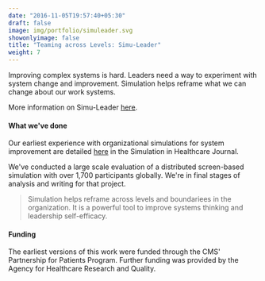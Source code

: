 ```yaml
---
date: "2016-11-05T19:57:40+05:30"
draft: false
image: img/portfolio/simuleader.svg
showonlyimage: false
title: "Teaming across Levels: Simu-Leader"
weight: 7
---
```


Improving complex systems is hard. Leaders need a way to experiment with system change and improvement. Simulation helps reframe what we can change about our work systems.
<!--more-->

More information on Simu-Leader [here](https://www.hopkinsmedicine.org/armstrong_institute/improvement_projects/health_care_worker_performance/simuleader.html).

#### What we've done

Our earliest experience with organizational simulations for system improvement are detailed [here](https://journals.lww.com/simulationinhealthcare/FullText/2015/12000/Simulation_in_the_Executive_Suite__Lessons_Learned.7.aspx) in the Simulation in Healthcare Journal.

We've conducted a large scale evaluation of a distributed screen-based simulation with over 1,700 participants globally. We're in final stages of analysis and writing for that project.

> Simulation helps reframe across levels and boundariees in the organization. It is a powerful tool to improve systems thinking and leadership self-efficacy.  

#### Funding
The earliest versions of this work were funded through the CMS' Partnership for Patients Program. Further funding was provided by the Agency for Healthcare Research and Quality. 